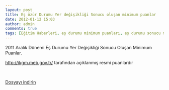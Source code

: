 ```yaml
---
layout: post
title: Eş özür Durumu Yer değişikliği Sonucu oluşan minimum puanlar
date: 2012-01-12 15:03
author: admin
comments: true
tags: [Eğitim Haberleri, eş durumu minimum puanları, eş durumu sonucu min puanlar, eş özür durumu sonucu oluşan puanlar]
---
```

2011 Aralık Dönemi Eş Durumu Yer Değişikliği Sonucu Oluşan Minimum Puanlar.

<a href="http://ikgm.meb.gov.tr/ana_sayfa.asp">http://ikgm.meb.gov.tr/</a> tarafından açıklanmış resmi puanlardır

&nbsp;

<a href="http://ikgm.meb.gov.tr/sayisal_veriler/2011/OZUR_2011_ARALIK_ES_DURUMU_OZRU.xls" target="_blank">Dosyayı indirin</a>
